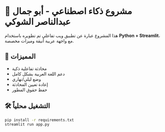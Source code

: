 # 🤖 مشروع ذكاء اصطناعي - أبو جمال عبدالناصر الشوكي

هذا المشروع عبارة عن تطبيق ويب تفاعلي تم تطويره باستخدام **Python + Streamlit**، مع واجهة عربية أنيقة وميزات مخصصة.

## 🚀 المميزات
- محادثة تفاعلية ذكية
- دعم اللغة العربية بشكل كامل
- وضع ليلي/نهاري
- إعادة تعيين المحادثة
- حفظ حقوق المطور

## 🛠️ التشغيل محلياً
```bash
pip install -r requirements.txt
streamlit run app.py
